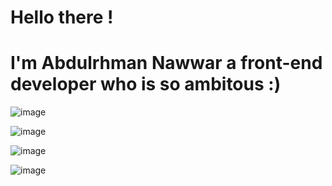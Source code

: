 # Hello there ! 
# I'm Abdulrhman Nawwar a front-end developer who is so ambitous :)


![image](https://github.com/user-attachments/assets/e2bbfd8b-1d65-43bb-977c-3626d1fbb585)


![image](https://github.com/user-attachments/assets/018c8332-4826-4654-b70c-921d8b497b57)


![image](https://github.com/user-attachments/assets/60c649ff-ff4a-48b9-b7a4-cfbf43946a2e)


![image](https://github.com/user-attachments/assets/6a04a8ce-f548-4152-88b7-1fd7aa973e28)


